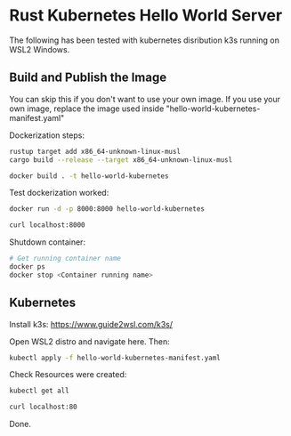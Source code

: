# Rust Kubernetes Hello World Server

The following has been tested with kubernetes disribution k3s running on WSL2 Windows.

## Build and Publish the Image
You can skip this if you don't want to use your own image. If you use your own image, replace the
image used inside "hello-world-kubernetes-manifest.yaml"

Dockerization steps:
```bash
rustup target add x86_64-unknown-linux-musl
cargo build --release --target x86_64-unknown-linux-musl

docker build . -t hello-world-kubernetes
```

Test dockerization worked:
```bash
docker run -d -p 8000:8000 hello-world-kubernetes

curl localhost:8000
```
Shutdown container:
```bash
# Get running container name
docker ps 
docker stop <Container running name>
```

## Kubernetes
Install k3s:
https://www.guide2wsl.com/k3s/

Open WSL2 distro and navigate here. Then:
```bash
kubectl apply -f hello-world-kubernetes-manifest.yaml
```

Check Resources were created:
```bash
kubectl get all
```
```bash
curl localhost:80
```
Done.